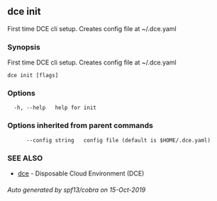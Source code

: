 ## dce init

First time DCE cli setup. Creates config file at ~/.dce.yaml

### Synopsis

First time DCE cli setup. Creates config file at ~/.dce.yaml

```
dce init [flags]
```

### Options

```
  -h, --help   help for init
```

### Options inherited from parent commands

```
      --config string   config file (default is $HOME/.dce.yaml)
```

### SEE ALSO

* [dce](dce.md)	 - Disposable Cloud Environment (DCE)

###### Auto generated by spf13/cobra on 15-Oct-2019
